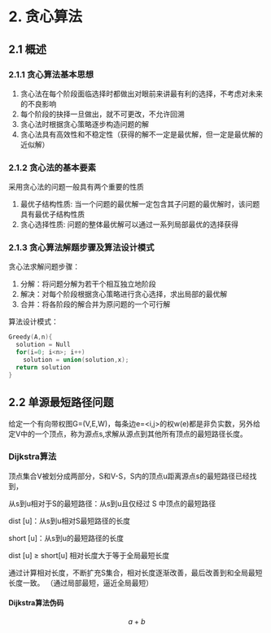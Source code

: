 # 2. 贪心算法
## 2.1 概述
### 2.1.1 贪心算法基本思想
1. 贪心法在每个阶段面临选择时都做出对眼前来讲最有利的选择，不考虑对未来的不良影响
2. 每个阶段的抉择一旦做出，就不可更改，不允许回溯
3. 贪心法时根据贪心策略逐步构造问题的解
4. 贪心法具有高效性和不稳定性（获得的解不一定是最优解，但一定是最优解的近似解）
### 2.1.2 贪心法的基本要素
采用贪心法的问题一般具有两个重要的性质
1. 最优子结构性质:
  当一个问题的最优解一定包含其子问题的最优解时，该问题具有最优子结构性质
2. 贪心选择性质:
  问题的整体最优解可以通过一系列局部最优的选择获得
### 2.1.3 贪心算法解题步骤及算法设计模式
贪心法求解问题步骤：
1. 分解：将问题分解为若干个相互独立地阶段
2. 解决：对每个阶段根据贪心策略进行贪心选择，求出局部的最优解
3. 合并：将各阶段的解合并为原问题的一个可行解

算法设计模式：
```c
Greedy(A,n){
  solution = Null
  for(i=0; i<n>; i++)
    solution = union(solution,x);
  return solution
}

```
## 2.2 单源最短路径问题
给定一个有向带权图G=(V,E,W)，每条边e=<i,j>的权w(e)都是非负实数，另外给定V中的一个顶点，称为源点s,求解从源点到其他所有顶点的最短路径长度。

### Dijkstra算法
顶点集合V被划分成两部分，S和V-S，S内的顶点u距离源点s的最短路径已经找到，

从s到u相对于S的最短路径：从s到u且仅经过 S 中顶点的最短路径

dist [u]：从s到u相对S最短路径的长度

short [u]：从s到u的最短路径的长度

dist [u] ≥ short[u] 相对长度大于等于全局最短长度

通过计算相对长度，不断扩充S集合，相对长度逐渐改善，最后改善到和全局最短长度一致。
（通过局部最短，逼近全局最短）

#### Dijkstra算法伪码
$$ a+b $$

<script type="text/javascript" src="http://cdn.mathjax.org/mathjax/latest/MathJax.js?config=default"></script>
